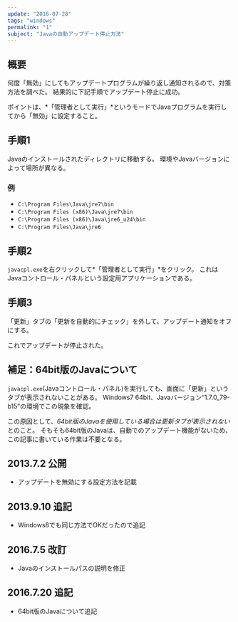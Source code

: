 ```yaml
---
update: "2016-07-28"
tags: "windows"
permalink: "1"
subject: "Javaの自動アップデート停止方法"
---
```


## 概要

何度「無効」にしてもアップデートプログラムが繰り返し通知されるので、対策方法を調べた。
結果的に下記手順でアップデート停止に成功。

ポイントは、*「管理者として実行」*というモードでJavaプログラムを実行してから「無効」に設定すること。

## 手順1

Javaのインストールされたディレクトリに移動する。
環境やJavaバージョンによって場所が異なる。

### 例

- `C:\Program Files\Java\jre7\bin`
- `C:\Program Files (x86)\Java\jre7\bin`
- `C:\Program Files (x86)\Java\jre6_u24\bin`
- `C:\Program Files\Java\jre6`

## 手順2

`javacpl.exe`を右クリックして*「管理者として実行」*をクリック。
これはJavaコントロール・パネルという設定用アプリケーションである。

## 手順3

「更新」タブの「更新を自動的にチェック」を外して、アップデート通知をオフにする。

これでアップデートが停止された。

## 補足：64bit版のJavaについて

`javacpl.exe`(Javaコントロール・パネル)を実行しても、画面に「更新」というタブが表示されないことがある。
Windows7 64bit、Javaバージョン“1.7.0_79-b15”の環境でこの現象を確認。

この原因として、*64bit版のJavaを使用している場合は更新タブが表示されない*とのこと。
そもそも64bit版のJavaは、自動でのアップデート機能がないため、この記事に書いている作業は不要となる。

## 2013.7.2 公開

- アップデートを無効にする設定方法を記載

## 2013.9.10 追記

- Windows8でも同じ方法でOKだったので追記

## 2016.7.5 改訂

- Javaのインストールパスの説明を修正

## 2016.7.20 追記

- 64bit版のJavaについて追記
